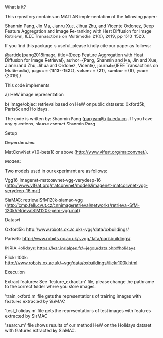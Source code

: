 What is it?

This repository contains an MATLAB implementation of the following paper:

Shanmin Pang, Jin Ma,  Jianru Xue, Jihua Zhu, and Vicente Ordonez, Deep Feature Aggregation and Image Re-ranking with Heat Diffusion for Image Retrieval, IEEE Transactions on Multimedia, 21(6), 2019, pp 1513-1523.

If you find this package is useful, please kindly cite our paper as follows:

@article{pang2018image,
  title={Deep Feature Aggregation with Heat Diffusion for Image Retrieval},
  author={Pang, Shanmin and Ma, Jin and Xue, Jianru and Zhu, Jihua and Ordonez, Vicente},
  journal={IEEE Transactions on Multimedia},
  pages = {1513--1523},
  volume = {21},
  number = {6},
  year={2019}
}

This code implements

a) HeW image representation

b) Image/object retrieval based on HeW on public datasets: Oxford5k, Paris6k and Holidays.

The code is written by: Shanmin Pang (pangsm@xjtu.edu.cn). If you have any questions, please contact Shanmin Pang.

Setup

Dependencies:

MatConvNet v1.0-beta18 or above (http://www.vlfeat.org/matconvnet/).

Models:

Two models used in our experiment are as follows:

Vgg16: imagenet-matconvnet-vgg-verydeep-16 (http://www.vlfeat.org/matconvnet/models/imagenet-matconvnet-vgg-verydeep-16.mat)

SiaMAC: retrievalSfM120k-siamac-vgg (http://cmp.felk.cvut.cz/cnnimageretrieval/networks/retrieval-SfM-120k/retrievalSfM120k-gem-vgg.mat)

Dataset

Oxford5k: http://www.robots.ox.ac.uk/~vgg/data/oxbuildings/

Paris6k: http://www.robots.ox.ac.uk/~vgg/data/parisbuildings/

INRIA Holidays: https://lear.inrialpes.fr/~jegou/data.php#holidays

Flickr 100k: http://www.robots.ox.ac.uk/~vgg/data/oxbuildings/flickr100k.html

Execution

Extract features: See 'feature_extract.m' file, please change the pathname to the correct folder where you store images.

'train_oxford.m' file gets the representations of training images with features extracted by SiaMAC

'test_holiday.m' file gets the representations of test images with features extracted by SiaMAC

'search.m' file shows results of our method HeW on the Holidays dataset with features extracted by SiaMAC.
